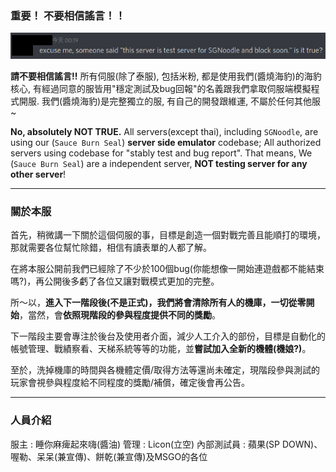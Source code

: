 ### 重要！ 不要相信謠言！！

![rumor](wtf.png)

**請不要相信謠言!!**  所有伺服(除了泰服), 包括米粉, 都是使用我們(醬燒海豹)的海豹核心, 有經過同意的服皆用"穩定測試及bug回報"的名義跟我們拿取伺服端模擬程式開服.
我們(醬燒海豹)是完整獨立的服, 有自己的開發跟維運, 不屬於任何其他服~

**No, absolutely NOT TRUE.** All servers(except thai), including `SGNoodle`, are using our (`Sauce Burn Seal`) **server side emulator** codebase;
All authorized servers using codebase for "stably test and bug report".
That means, We (`Sauce Burn Seal`) are a independent server, **NOT testing server for any other server**!

------

### 關於本服

首先，稍微講一下關於這個伺服的事，目標是創造一個對戰完善且能順打的環境，那就需要各位幫忙除錯，相信有讀表單的人都了解。

在將本服公開前我們已經除了不少於100個bug(你能想像一開始連遊戲都不能結束嗎?)，再公開後多虧了各位又讓對戰模式更加的完整。

所～以，**進入下一階段後(不是正式)，我們將會清除所有人的機庫，一切從零開始**，當然，會**依照現階段的參與程度提供不同的獎勵**。

下一階段主要會專注於後台及使用者介面，減少人工介入的部份，目標是自動化的帳號管理、戰績察看、天梯系統等等的功能，並**嘗試加入全新的機體(機娘?)**。

至於，洗掉機庫的時間與各機體定價/取得方法等還尚未確定，現階段參與測試的玩家會視參與程度給不同程度的獎勵/補償，確定後會再公告。

------

### 人員介紹
服主 : 睡你麻痺起來嗨(醬油)
管理 : Licon(立空)
內部測試員 : 蘋果(SP DOWN)、喔勒、呆呆(兼宣傳)、餅乾(兼宣傳)及MSGO的各位

